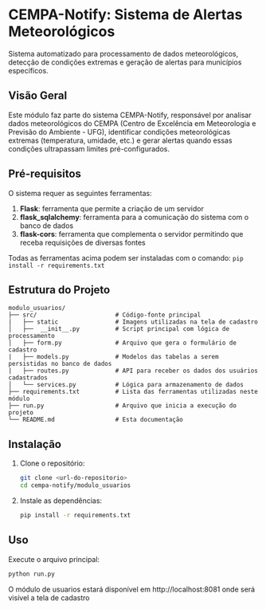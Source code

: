 # CEMPA-Notify: Sistema de Alertas Meteorológicos

Sistema automatizado para processamento de dados meteorológicos, detecção de condições extremas e geração de alertas para municípios específicos.

## Visão Geral

Este módulo faz parte do sistema CEMPA-Notify, responsável por analisar dados meteorológicos do CEMPA (Centro de Excelência em Meteorologia e Previsão do Ambiente - UFG), identificar condições meteorológicas extremas (temperatura, umidade, etc.) e gerar alertas quando essas condições ultrapassam limites pré-configurados.

## Pré-requisitos

O sistema requer as seguintes ferramentas:

1. **Flask**: ferramenta que permite a criação de um servidor
2. **flask_sqlalchemy**: ferramenta para a comunicação do sistema com o banco de dados
3. **flask-cors**: ferramenta que complementa o servidor permitindo que receba requisições de diversas fontes

Todas as ferramentas acima podem ser instaladas com o comando: `pip install -r requirements.txt`

## Estrutura do Projeto

```
modulo_usuarios/
├── src/                      # Código-fonte principal
|   ├── static                # Imagens utilizadas na tela de cadastro
│   ├──  __init__.py          # Script principal com lógica de processamento
│   ├── form.py               # Arquivo que gera o formulário de cadastro
|   ├── models.py             # Modelos das tabelas a serem persistidas no banco de dados
|   ├── routes.py             # API para receber os dados dos usuários cadastrados
│   └── services.py           # Lógica para armazenamento de dados
├── requirements.txt          # Lista das ferramentas utilizadas neste módulo
├── run.py                    # Arquivo que inicia a execução do projeto
└── README.md                 # Esta documentação
```

## Instalação

1. Clone o repositório:
   ```bash
   git clone <url-do-repositorio>
   cd cempa-notify/modulo_usuarios
   ```

2. Instale as dependências:
   ```bash
   pip install -r requirements.txt
   ```

## Uso

Execute o arquivo principal:

```bash
python run.py
```
O módulo de usuarios estará disponível em http://localhost:8081 onde será visível a tela de cadastro
